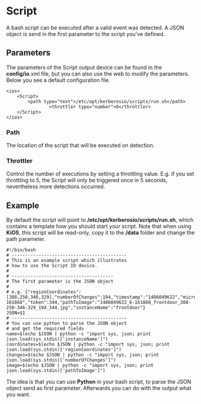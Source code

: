 # Script

A bash script can be executed after a valid event was detected. A JSON object is send in the first parameter to the script you've defined.

## Parameters

The parameters of the Script output device can be found in the **config/io**.xml file, but you can also use the web to modify the parameters. Below you see a default configuration file.

	<ios>
    	<Script>
	        <path type="text">/etc/opt/kerberosio/scripts/run.sh</path>
					<throttler type="number">0</throttler>
	    </Script>
	</ios>

### Path

The location of the script that will be executed on detection.

### Throttler

Control the number of executions by setting a throttling value. E.g. if you set throttling to 5, the Script will only be triggered once in 5 seconds, nevertheless more detections occurred.

## Example

By default the script will point to **/etc/opt/kerberosio/scripts/run.sh**, which contains a template how you should start your script. Note that when using **KiOS**, this script will be read-only, copy it to the **/data** folder and change the path parameter.

	#!/bin/bash
	# -------------------------------------------
	# This is an example script which illustrates
	# how to use the Script IO device.
	#
	# --------------------------------------
	# The first parameter is the JSON object
	#
	# e.g. {"regionCoordinates":[308,250,346,329],"numberOfChanges":194,"timestamp":"1486049622","microseconds":"6-161868","token":344,"pathToImage":"1486049622_6-161868_frontdoor_308-250-346-329_194_344.jpg","instanceName":"frontdoor"}
	JSON=$1
	# -------------------------------------------
	# You can use python to parse the JSON object
	# and get the required fields
	name=$(echo $JSON | python -c "import sys, json; print json.load(sys.stdin)['instanceName']")
	coordinates=$(echo $JSON | python -c "import sys, json; print json.load(sys.stdin)['regionCoordinates']")
	changes=$(echo $JSON | python -c "import sys, json; print json.load(sys.stdin)['numberOfChanges']")
	image=$(echo $JSON | python -c "import sys, json; print json.load(sys.stdin)['pathToImage']")

The idea is that you can use **Python** in your bash script, to parse the JSON object send as first parameter. Afterwards you can do with the output what you want.
